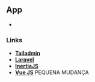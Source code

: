 ## App

-

### Links

- **[Tailadmin](https://vue-demo.tailadmin.com/)**
- **[Laravel](https://laravel.com)**
- **[InertiaJS](https://inertiajs.com)**
- **[Vue JS](https://vuejs.org/)**
PEQUENA MUDANÇA
